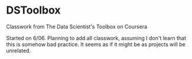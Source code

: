 # DSToolbox
Classwork from The Data Scientist's Toolbox on Coursera

Started on 6/06.
Planning to add all classwork, assuming I don't learn that this is somehow bad practice.  It seems as if it might be as projects will be unrelated.
